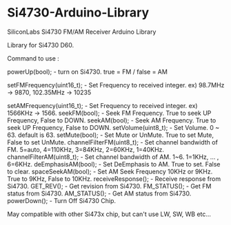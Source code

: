 # Si4730-Arduino-Library
SiliconLabs Si4730 FM/AM Receiver Arduino Library

Library for Si4730 D60.


Command to use : 

powerUp(bool); - turn on Si4730.  true = FM  /  false = AM

setFMFrequency(uint16_t); - Set Frequency to received integer. ex) 98.7MHz -> 9870, 102.35MHz -> 10235

setAMFrequency(uint16_t); - Set Frequency to received integer. ex) 1566KHz -> 1566.
seekFM(bool); - Seek FM Frequency.  True to seek UP Frequency, False to DOWN.
seekAM(bool); - Seek AM Frequency.  True to seek UP Frequency, False to DOWN.
setVolume(uint8_t); - Set Volume. 0 ~ 63. default is 63.
setMute(bool); - Set Mute or UnMute.  True to set Mute, False to set UnMute.
channelFilterFM(uint8_t); - Set channel bandwidth of FM. 5=auto, 4=110KHz, 3=84KHz, 2=60KHz, 1=40KHz.
channelFilterAM(uint8_t); - Set channel bandwidth of AM. 1~6. 1=1KHz, ... , 6=6KHz.
deEmphasisAM(bool); - Set DeEmphasis to AM. True to set. False to clear.
spaceSeekAM(bool); - Set AM Seek Frequency 10KHz or 9KHz. True to 9KHz, False to 10KHz.
receiveResponse(); - Receive response from Si4730.
GET_REV(); - Get revision from Si4730.
FM_STATUS(); - Get FM status from Si4730. 
AM_STATUS(); - Get AM status from Si4730.
powerDown(); - Turn Off Si4730 Chip. 

May compatible with other Si473x chip, but can't use LW, SW, WB etc...
